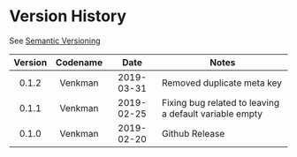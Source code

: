 # Version History

See [Semantic Versioning](http://semver.org/spec/v2.0.0.html)

|Version|Codename|Date|Notes|
|:---:|:---:|:---:|---|
|0.1.2|Venkman|2019-03-31|Removed duplicate meta key|
|0.1.1|Venkman|2019-02-25|Fixing bug related to leaving a default variable empty|
|0.1.0|Venkman|2019-02-20|Github Release|
